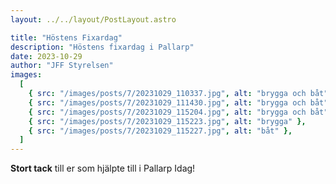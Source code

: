 ```yaml
---
layout: ../../layout/PostLayout.astro

title: "Höstens Fixardag"
description: "Höstens fixardag i Pallarp"
date: 2023-10-29
author: "JFF Styrelsen"
images:
  [
    { src: "/images/posts/7/20231029_110337.jpg", alt: "brygga och båt" },
    { src: "/images/posts/7/20231029_111430.jpg", alt: "brygga och båt" },
    { src: "/images/posts/7/20231029_115204.jpg", alt: "brygga och båt" },
    { src: "/images/posts/7/20231029_115223.jpg", alt: "brygga" },
    { src: "/images/posts/7/20231029_115227.jpg", alt: "båt" },
  ]
---
```


**Stort tack** till er som hjälpte till i Pallarp Idag!
